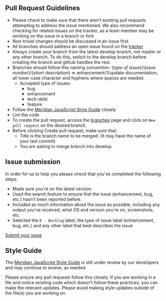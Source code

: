 ## Pull Request Guidelines

* Please check to make sure that there aren't existing pull requests attempting to address the issue mentioned. We also recommend checking for related issues on the tracker, as a team member may be working on the issue in a branch or fork
* Non-trivial changes should be discussed in an issue first
* All branches should address an open issue found on the [tracker](https://github.com/ozone-development/meridian/issues?state=open)
* Always create your branch from the latest develop branch, not master or any other branch. To do this, switch to the develop branch before creating the branch and github handles the rest.
* Branches should follow this naming convention: {*type of issue*}/{*issue number*}/{*short description*} => enhancement/1/update-documentation; all lower case character and hyphens where spaces are needed.
	* Accepted type of issues: 
		* bug
		* enhancement
		* tech-debt
		* feature
* Follow the [Meridian JavaScript Style Guide](./app/docs/javascript-styleguide#meridian-javascript-style-guide-forked-from-airbnb) closely
* Lint the code
* To create the pull request, access the [branches](https://github.com/ozone-development/meridian/branches) page and click on `New pull request` on the desired branch.
* Before clicking Create pull request, make sure that:
	* Title is the branch name to be merged. (It may have the name of your last commit)
	* You are asking to merge branch into develop.


## Issue submission

In order for us to help you please check that you've completed the following steps:
* Made sure you're on the latest version.
* Used the search feature to ensure that the issue (enhancement, bug, etc.) hasn't been reported before.
* Included as much information about the issue as possible, including any output you've received, what OS and version you're on, screenshots, etc.  
* Selected the `0 - Backlog` label, the type of issue label (enhancement, bug, etc.) and any other label that best describes the issue

[Submit your issue](https://github.com/ozone-development/meridian/issues/new)


## Style Guide

The [Meridian JavaScript Style Guide](./app/docs/javascript-styleguide#meridian-javascript-style-guide-forked-from-airbnb) is still under review by our developers and may continue to evolve, as needed.

Please ensure any pull requests follow this closely. If you are working in a file and notice existing code which doesn't follow these practices, you can make the relevant updates. Please avoid making style updates outside of the file(s) you are working on.

